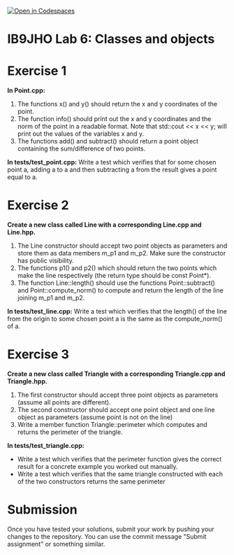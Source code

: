 [![Open in Codespaces](https://classroom.github.com/assets/launch-codespace-2972f46106e565e64193e422d61a12cf1da4916b45550586e14ef0a7c637dd04.svg)](https://classroom.github.com/open-in-codespaces?assignment_repo_id=17193272)
# IB9JHO Lab 6: Classes and objects

# Exercise 1
**In Point.cpp:**
1) The functions x() and y() should return the x and y coordinates of the point.
2) The function info() should print out the x and y coordinates and the norm of the point in a 
readable format. Note that std::cout << x << y; will print out the values of the variables x and 
y.
3) The functions add() and subtract() should return a point object containing the 
sum/difference of two points.

**In tests/test_point.cpp:**
Write a test which verifies that for some chosen point a, adding a to a
and then subtracting a from the result gives a point equal to a.

# Exercise 2
**Create a new class called Line with a corresponding Line.cpp and Line.hpp.**
1) The Line constructor should accept two point objects as parameters and store them as data
members m_p1 and m_p2. Make sure the constructor has public visibility.
2) The functions p1() and p2() which should return the two points which make the line 
respectively (the return type should be const Point*).
3) The function Line::length() should use the functions Point::subtract() and 
Point::compute_norm() to compute and return the length of the line joining m_p1 and 
m_p2.

**In tests/test_line.cpp:**
Write a test which verifies that the length() of the line from the origin to 
some chosen point a is the same as the compute_norm() of a.

# Exercise 3
**Create a new class called Triangle with a corresponding Triangle.cpp and Triangle.hpp.**
1) The first constructor should accept three point objects as parameters (assume all points are 
different).
2) The second constructor should accept one point object and one line object as parameters 
(assume point is not on the line)
3) Write a member function Triangle::perimeter which computes and returns the perimeter of 
the triangle.

**In tests/test_triangle.cpp:**
- Write a test which verifies that the perimeter function gives the correct result for a concrete example you worked 
out manually.
- Write a test which verifies that the same triangle constructed with each of the two constructors returns the same 
perimeter

# Submission
Once you have tested your solutions, submit your work by pushing your changes to the repository. You can use the commit message "Submit assignment" or something similar.
